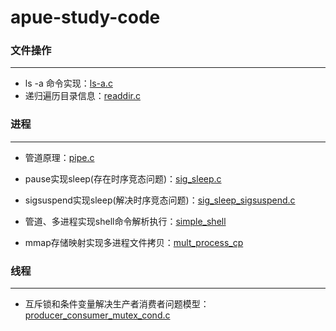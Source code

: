 # apue-study-code

### 文件操作

---

* ls -a 命令实现：[ls-a.c](https://github.com/JakeLin0fly/apue-study-code/blob/master/ls-a.c)
* 递归遍历目录信息：[readdir.c](https://github.com/JakeLin0fly/apue-study-code/blob/master/readdir.c)

### 进程

---

* 管道原理：[pipe.c](https://github.com/JakeLin0fly/apue-study-code/blob/master/pipe.c)

* pause实现sleep(存在时序竞态问题)：[sig_sleep.c](https://github.com/JakeLin0fly/apue-study-code/blob/master/sig_sleep.c)
* sigsuspend实现sleep(解决时序竞态问题)：[sig_sleep_sigsuspend.c](https://github.com/JakeLin0fly/apue-study-code/blob/master/sig_sleep_sigsuspend.c)

* 管道、多进程实现shell命令解析执行：[simple_shell](https://github.com/JakeLin0fly/apue-study-code/tree/master/simple_shell)
* mmap存储映射实现多进程文件拷贝：[mult_process_cp](https://github.com/JakeLin0fly/apue-study-code/tree/master/mult_process_cp)

### 线程

---

* 互斥锁和条件变量解决生产者消费者问题模型：[producer_consumer_mutex_cond.c](https://github.com/JakeLin0fly/apue-study-code/blob/master/producer_consumer_mutex_cond.c)